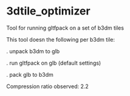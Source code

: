 # 3dtile_optimizer

Tool for running gltfpack on a set of b3dm tiles

This tool doesn the following per b3dm tile:

. unpack b3dm to glb

. run gltfpack on glb (default settings)

. pack glb to b3dm

Compression ratio observed: 2.2

